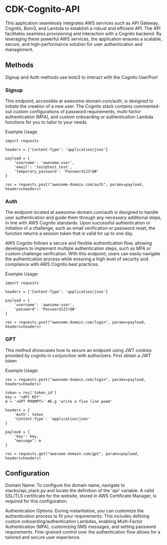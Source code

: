 # CDK-Cognito-API

This application seamlessly integrates AWS services such as API Gateway, Cognito, Boto3, and Lambda to establish a robust and efficient API. The API facilitates seamless provisioning and interaction with a Cognito backend. By leveraging these powerful AWS services, the application ensures a scalable, secure, and high-performance solution for user authentication and management.

## Methods

Signup and Auth methods use boto3 to interact with the Cognito UserPool

### Signup

This endpoint, accessible at awesome-domain.com/auth, is designed to initiate the creation of a new user.
The Cognito stack contains commented-out custom configurations of password requirements, multi-factor authentication (MFA), and custom onboarding or authentication Lambda functions for you to tailor to your needs.

Example Usage
```
import requests

headers = {'Content-Type': 'application/json'}

payload = {
    'username': 'awesome-user',
    'email': 'test@test.test',
    'temporary_password': 'Password123!@#'
}

res = requests.post("awesome-domain.com/auth", params=payload, headers=headers)
```

### Auth

The endpoint located at awesome-domain.com/auth is designed to handle user authentication and guide them through any necessary additional steps, in line with AWS Cognito standards. Upon successful authentication or initiation of a challenge, such as email verification or password reset, the function returns a session token that is valid for up to one day.

AWS Cognito follows a secure and flexible authentication flow, allowing developers to implement multiple authentication steps, such as MFA or custom challenge verification. With this endpoint, users can easily navigate the authentication process while ensuring a high level of security and compliance with AWS Cognito best practices.

Example Usage:
```
import requests

headers = {'Content-Type': 'application/json'}

payload = {
    'username': 'awesome-user',
    'password': 'Password123!@#'
}

res = requests.post("awesome-domain.com/login", params=payload, headers=headers)
```

### GPT

This method showcases how to secure an endpoint using JWT cookies provided by cognito in conjunction with authorizers.
First obtain a JWT token 

Example Usage:
```
res = requests.post("awesome-domain.com/login", params=payload, headers=headers)

token = res['token_id']
key = '<API KEY'
m = '<GPT PROMPT>' #E.g 'write a five line poem'

headers = {
    'Auth': token
    'Content-Type': 'application/json'
}

payload = {
    'key': key,
    "message": m
}

res = requests.get("awesome-domain.com/gpt", params=payload, headers=headers)
```

## Configuration

Domain Name: To configure the domain name, navigate to stacks/api_stack.py and locate the definition of the 'api' variable. A valid SSL/TLS certificate for the website, stored in AWS Certificate Manager, is required for this configuration.

Authentication Options: During instantiation, you can customize the authentication process to fit your requirements. This includes defining custom onboarding/authentication Lambdas, enabling Multi-Factor Authentication (MFA), customizing SMS messages, and setting password requirements. Fine-grained control over the authentication flow allows for a tailored and secure user experience.
